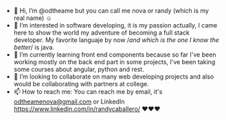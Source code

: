 - 👋 Hi, I’m @odtheame but you can call me nova or randy (which is my real name) ☺
- 👀 I’m interested in software developing, it is my passion actually, I came here to show the world my adventure of becoming a full stack developer. My favorite languaje by now /*and which is the one I know the better*/ is java.
- 🌱 I’m currently learning front end components because so far I've been working mostly on the back end part in some projects, I've been taking some courses about angular, python and rest.
- 💞️ I’m looking to collaborate on many web developing projects and also would be collaborating with partners at college.
- 📫 How to reach me: You can reach me by email, it's odtheamenova@gmail.com or LinkedIn https://www.linkedin.com/in/randycaballero/ ♥♥♥

<!---
odtheame/odtheame is a ✨ special ✨ repository because its `README.md` (this file) appears on your GitHub profile.
You can click the Preview link to take a look at your changes.
--->
